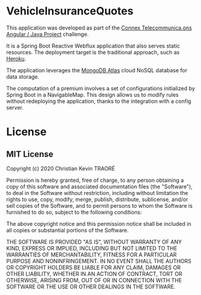 # VehicleInsuranceQuotes

This application was developed as part of the [Connex Telecommunica.ons Angular / Java Project](TakeHome_Assignment_FullStack.pdf) challenge.

It is a Spring Boot Reactive Webflux application that also serves static resources.
The deployment target is the traditional approach, such as [Heroku](https://www.heroku.com/).

The application leverages the [MongoDB Atlas](https://www.mongodb.com/atlas/database?tck=docs_server) cloud NoSQL database for data storage.

The computation of a premium involves a set of configurations initialized by Spring Boot in a NavigableMap.
This design allows us to modify rules without redeploying the application, thanks to the integration with a config server.


# License

## MIT License

Copyright (c) 2020 Christian Kevin TRAORÉ

Permission is hereby granted, free of charge, to any person obtaining a copy
of this software and associated documentation files (the "Software"), to deal
in the Software without restriction, including without limitation the rights
to use, copy, modify, merge, publish, distribute, sublicense, and/or sell
copies of the Software, and to permit persons to whom the Software is
furnished to do so, subject to the following conditions:

The above copyright notice and this permission notice shall be included in all
copies or substantial portions of the Software.

THE SOFTWARE IS PROVIDED "AS IS", WITHOUT WARRANTY OF ANY KIND, EXPRESS OR
IMPLIED, INCLUDING BUT NOT LIMITED TO THE WARRANTIES OF MERCHANTABILITY,
FITNESS FOR A PARTICULAR PURPOSE AND NONINFRINGEMENT. IN NO EVENT SHALL THE
AUTHORS OR COPYRIGHT HOLDERS BE LIABLE FOR ANY CLAIM, DAMAGES OR OTHER
LIABILITY, WHETHER IN AN ACTION OF CONTRACT, TORT OR OTHERWISE, ARISING FROM,
OUT OF OR IN CONNECTION WITH THE SOFTWARE OR THE USE OR OTHER DEALINGS IN THE
SOFTWARE.
